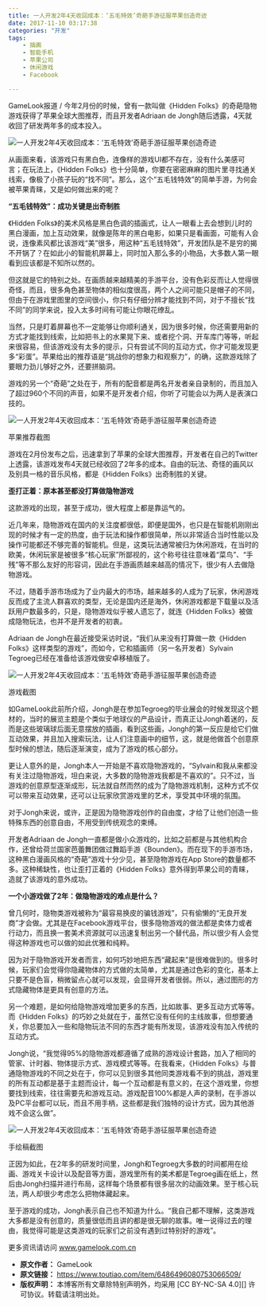 ```yaml
---
title: 一人开发2年4天收回成本：‘五毛特效’奇葩手游征服苹果创造奇迹
date: 2017-11-10 03:17:38
categories: "开发"
tags:
	- 插画
	- 智能手机
	- 苹果公司
	- 休闲游戏
	- Facebook

---
```


GameLook报道 / 今年2月份的时候，曾有一款叫做《Hidden Folks》的奇葩隐物游戏获得了苹果全球大图推荐，而且开发者Adriaan de Jongh随后透露，4天就收回了研发两年多的成本投入。

![一人开发2年4天收回成本：‘五毛特效’奇葩手游征服苹果创造奇迹][2_4]

从画面来看，该游戏只有黑白色，连像样的游戏UI都不存在，没有什么美感可言；在玩法上，《Hidden Folks》也十分简单，你要在密密麻麻的图片里寻找通关线索，像极了小孩子玩的“找不同”。那么，这个“五毛钱特效”的简单手游，为何会被苹果青睐，又是如何做出来的呢？

**“五毛钱特效”：成功关键是出奇制胜**

《Hidden Folks》的美术风格是黑白色调的插画式，让人一眼看上去会想到儿时的黑白漫画，加上互动效果，就像是陈年的黑白电影，如果只是看画面，可能有人会说，连像素风都比该游戏“美”很多，用这种“五毛钱特效”，开发团队是不是穷的揭不开锅了？在如此小的智能机屏幕上，同时加入那么多的小物品，大多数人第一眼看到应该都是不知所以然的。

但这就是它的特别之处。在画质越来越精美的手游平台，没有色彩反而让人觉得很奇怪，而且，很多角色甚至物体的相似度很高，两个人之间可能只是帽子的不同，但由于在游戏里图里的空间很小，你只有仔细分辨才能找到不同，对于不擅长“找不同”的同学来说，投入太多时间有可能让你眼花缭乱。

当然，只是盯着屏幕也不一定能够让你顺利通关，因为很多时候，你还需要用新的方式才能找到线索，比如把书上的水果晃下来、或者挖个洞、开车库门等等，听起来很容易，但该游戏没有太多的提示，只有尝试不同的互动方式，你才可能发现更多“彩蛋”。苹果给出的推荐语是“挑战你的想象力和观察力”，的确，这款游戏除了要眼力劲儿够好之外，还要拼脑洞。

游戏的另一个“奇葩”之处在于，所有的配音都是两名开发者亲自录制的，而且加入了超过960个不同的声音，如果不是开发者介绍，你听了可能会以为两人是表演口技的。

![一人开发2年4天收回成本：‘五毛特效’奇葩手游征服苹果创造奇迹][2_4 1]

苹果推荐截图

游戏在2月份发布之后，迅速拿到了苹果的全球大图推荐，开发者在自己的Twitter上透露，该游戏发布4天就已经收回了2年多的成本。自由的玩法、奇怪的画风以及别具一格的音乐风格，都是《Hidden Folks》出奇制胜的关键。

**歪打正着：原本甚至都没打算做隐物游戏**

这款游戏的出现，甚至于成功，很大程度上都是靠运气的。

近几年来，隐物游戏在国内的关注度都很低，即便是国外，也只是在智能机刚刚出现的时候才有一定的热度，由于玩法和操作都很简单，所以非常适合当时性能以及操作可能都还不够完善的智能机。但是，这类玩法通常被归为休闲游戏，在当时的欧美，休闲玩家是被很多“核心玩家”所鄙视的，这个称号往往意味着“菜鸟”、“手残”等不那么友好的形容词，因此在手游画质越来越高的情况下，很少有人去做隐物游戏。

不过，随着手游市场成为了业内最大的市场，越来越多的人成为了玩家，休闲游戏反而成了主流人群喜欢的类型，无论是国内还是海外，休闲游戏都是下载量以及活跃用户数最多的，只是，隐物游戏似乎被人遗忘了，就连《Hidden Folks》被做成隐物玩法，也并不是开发者的初衷。

Adriaan de Jongh在最近接受采访时说，“我们从来没有打算做一款《Hidden Folks》这样类型的游戏”，而如今，它和插画师（另一名开发者）Sylvain Tegroeg已经在准备给该游戏做安卓移植版了。

![一人开发2年4天收回成本：‘五毛特效’奇葩手游征服苹果创造奇迹][2_4 2]

游戏截图

如GameLook此前所介绍，Jongh是在参加Tegroeg的毕业展会的时候发现这个题材的，当时的展览主题是个类似于地球仪的产品设计，而真正让Jongh着迷的，反而是这些玻璃球后面无意摆放的插画，看到这些画，Jongh的第一反应是给它们做互动效果，并且加入搜索玩法，让人们注意画中的细节，这，就是他做首个创意原型时候的想法，随后逐渐演变，成为了游戏的核心部分。

更让人意外的是，Jongh本人一开始是不喜欢隐物游戏的，“Sylvain和我从来都没有关注过隐物游戏，坦白来说，大多数的隐物游戏我都是不喜欢的”。只不过，当游戏的创意原型逐渐成形，玩法就自然而然的成为了隐物游戏机制，这种方式不仅可以带来互动效果，还可以让玩家欣赏游戏里的艺术，享受其中环境的氛围。

对于Jongh来说，或许，正是因为隐物游戏创作的自由度，才给了让他们创造一些特殊东西的创意自由，不用受到传统观念的束缚。

开发者Adriaan de Jongh一直都是做小众游戏的，比如之前都是与其他机构合作，还曾给荷兰国家芭蕾舞团做过舞蹈手游《Bounden》。而在现下的手游市场，这种黑白漫画风格的“奇葩”游戏十分少见，甚至隐物游戏在App Store的数量都不多。这种稀缺性，也让歪打正着的《Hidden Folks》意外得到苹果公司的青睐，造就了该游戏的意外成功。

**一个小游戏做了2年：做隐物游戏的难点是什么？**

曾几何时，隐物类游戏被称为“最容易换皮的骗钱游戏”，只有偷懒的“无良开发商”才会做。尤其是在Facebook游戏平台，很多隐物游戏的做法都是卖体力或者行动力，而且换一套美术资源就可以迅速复制出另一个替代品，所以很少有人会觉得这种游戏也可以做的如此优雅和纯粹。

因为对于隐物游戏开发者而言，如何巧妙地把东西“藏起来”是很难做到的。很多时候，玩家们会觉得你隐藏物体的方式做的太简单，尤其是通过色彩的变化，基本上只要不是色盲，稍微留点心就可以发现，会显得开发者很弱。所以，通过图形的方式隐藏物体是更具有创意的方法。

另一个难题，是如何给隐物游戏增加更多的东西，比如故事、更多互动方式等等。而《Hidden Folks》的巧妙之处就在于，虽然它没有任何的主线故事，但想要通关，你总要加入一些和隐物玩法不同的东西才能有所发现，该游戏没有加入传统的互动方式。

Jongh说，“我觉得95%的隐物游戏都遵循了成熟的游戏设计套路，加入了相同的管家、计时器、物体提示方式、游戏模式等等。在我看来，《Hidden Folks》与普通隐物游戏的不同之处在于，你可以见到很多其他同类游戏看不到的挑战，游戏里的所有互动都是基于主题而设计，每一个互动都是有意义的，在这个游戏里，你想要找到线索，往往需要先和游戏互动。游戏配音100%都是人声的录制，在手游以及PC平台都可以玩，而且不用手柄，这些都是我们独特的设计方式，因为其他游戏不会这么做”。

![一人开发2年4天收回成本：‘五毛特效’奇葩手游征服苹果创造奇迹][2_4 3]

手绘稿截图

正因为如此，在2年多的研发时间里，Jongh和Tegroeg大多数的时间都用在绘画、游戏关卡设计以及配音等方面，游戏里所有的美术都是Tegroeg画在纸上，然后由Jongh扫描并进行布局，这样每个场景都有很多层次的动画效果。至于核心玩法，两人却很少考虑怎么把物体藏起来。

至于游戏的成功，Jongh表示自己也不知道为什么。“我自己都不理解，这类游戏大多都是没有创意的，质量很低而且讲的都是很无聊的故事。唯一说得过去的理由，我觉得可能是这类游戏的玩家们之前没有遇到过特别好的游戏”。

更多资讯请访问 www.gamelook.com.cn


[2_4]: /pro/os/crawler/UIFF-YY6R-RMIF.jpg
[2_4 1]: /pro/os/crawler/RIJM-BNI7-ZQ6N.jpg
[2_4 2]: /pro/os/crawler/MREM-2IFQ-BF2A.jpg
[2_4 3]: /pro/os/crawler/EVAN-BVBY-AYRV.jpg
 *  **原文作者：** GameLook
 *  **原文链接：** https://www.toutiao.com/item/6486496080753066509/
 *  **版权声明：** 本博客所有文章除特别声明外，均采用 [CC BY-NC-SA 4.0][] 许可协议。转载请注明出处。